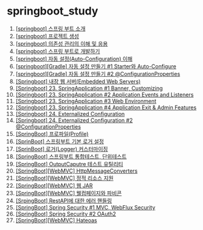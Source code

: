 # springboot_study

1. [\[springboot\] 스프링 부트 소개](https://yonghwankim-dev.tistory.com/504)
2. [\[springboot\] 프로젝트 생성](https://yonghwankim-dev.tistory.com/503)
3. [\[springboot\] 의존성 관리의 이해 및 응용](https://yonghwankim-dev.tistory.com/505)
4. [\[springboot\] 스프링 부트로 개발하기](https://yonghwankim-dev.tistory.com/506)
5. [\[springboot\] 자동 설정(Auto-Configuration) 이해](https://yonghwankim-dev.tistory.com/507)
6. [\[springboot\]\[Gradle\] 자동 설정 만들기 #1 Starter와 Auto-Configure](https://yonghwankim-dev.tistory.com/508)
7. [\[springboot\]\[Gradle\] 자동 설정 만들기 #2 @ConfigurationProperties](https://yonghwankim-dev.tistory.com/510)
8. [\[Springboot\] 내장 웹 서버(Embedded Web Servers)](https://yonghwankim-dev.tistory.com/520)
9. [\[Springboot\] 23. SpringApplication #1 Banner, Customizing](https://yonghwankim-dev.tistory.com/530)
10. [\[Springboot\] 23. SpringApplication #2 Application Events and Listeners](https://yonghwankim-dev.tistory.com/530)
11. [\[Springboot\] 23. SpringApplication #3 Web Environment](https://yonghwankim-dev.tistory.com/531)
12. [\[Springboot\] 23. SpringApplication #4 Application Exit & Admin Features](https://yonghwankim-dev.tistory.com/532)
13. [\[Springboot\] 24. Externalized Configuration](https://yonghwankim-dev.tistory.com/533)
14. [\[Springboot\] 24. Externalized Configuration #2 @ConfigurationProperties](https://yonghwankim-dev.tistory.com/534)
15. [\[SpringBoot\] 프로파일(Profile)](https://yonghwankim-dev.tistory.com/545)
16. [\[SprinBoot\] 스프링부트 기본 로거 설정](https://yonghwankim-dev.tistory.com/546)
17. [\[SprinBoot\] 로거(Logger) 커스터마이징](https://yonghwankim-dev.tistory.com/547)
18. [\[SpringBoot\] 스프링부트 통합테스트, 단위테스트](https://yonghwankim-dev.tistory.com/549)
19. [\[SpringBoot\] OutputCaputre 테스트 유틸리티](https://yonghwankim-dev.tistory.com/548)
20. [\[SpringBoot\]\[WebMVC\] HttpMessageConverters](https://yonghwankim-dev.tistory.com/550)
21. [\[SpringBoot\]\[WebMVC\] 정적 리소스 지원](https://yonghwankim-dev.tistory.com/551)
22. [\[SpringBoot\]\[WebMVC\] 웹 JAR](https://yonghwankim-dev.tistory.com/552)
23. [\[SpringBoot\]\[WebMVC\] 웰컴페이지와 파비콘](https://yonghwankim-dev.tistory.com/553)
24. [\[SrpingBoot\] RestAPI에 대한 에러 핸들링](https://yonghwankim-dev.tistory.com/556)
25. [\[SpringBoot\] Spring Security #1 MVC, WebFlux Security](https://yonghwankim-dev.tistory.com/557)
26. [\[SpringBoot\] Spring Security #2 OAuth2](https://yonghwankim-dev.tistory.com/558)
27. [\[SpringBoot\]\[WebMVC\] Hateoas](https://yonghwankim-dev.tistory.com/568)






